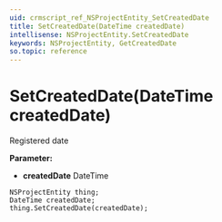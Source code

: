 ```yaml
---
uid: crmscript_ref_NSProjectEntity_SetCreatedDate
title: SetCreatedDate(DateTime createdDate)
intellisense: NSProjectEntity.SetCreatedDate
keywords: NSProjectEntity, GetCreatedDate
so.topic: reference
---
```


# SetCreatedDate(DateTime createdDate)

Registered date

**Parameter:** 
* **createdDate** DateTime

```crmscript
NSProjectEntity thing;
DateTime createdDate;
thing.SetCreatedDate(createdDate);
```

